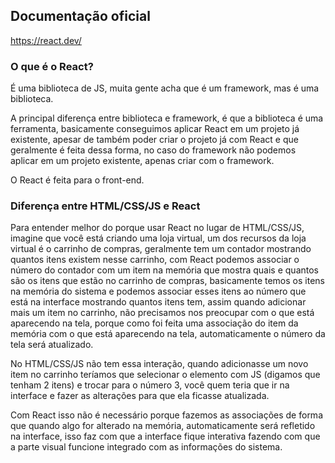 ## Documentação oficial

https://react.dev/

### O que é o React?

É uma biblioteca de JS, muita gente acha que é um framework, mas é uma biblioteca.

A principal diferença entre biblioteca e framework, é que a biblioteca é uma ferramenta, basicamente conseguimos aplicar React em um projeto já existente, apesar de também poder criar o projeto já com React e que geralmente é feita dessa forma, no caso do framework não podemos aplicar em um projeto existente, apenas criar com o framework.

O React é feita para o front-end.

### Diferença entre HTML/CSS/JS e React

Para entender melhor do porque usar React no lugar de HTML/CSS/JS, imagine que você está criando uma loja virtual, um dos recursos da loja virtual é o carrinho de compras, geralmente tem um contador mostrando quantos itens existem nesse carrinho, com React podemos associar o número do contador com um item na memória que mostra quais e quantos são os itens que estão no carrinho de compras, basicamente temos os itens na memória do sistema e podemos associar esses itens ao número que está na interface mostrando quantos itens tem, assim quando adicionar mais um item no carrinho, não precisamos nos preocupar com o que está aparecendo na tela, porque como foi feita uma associação do item da memória com o que está aparecendo na tela, automaticamente o número da tela será atualizado.

No HTML/CSS/JS não tem essa interação, quando adicionasse um novo item no carrinho teríamos que selecionar o elemento com JS (digamos que tenham 2 itens) e trocar para o número 3, você quem teria que ir na interface e fazer as alterações para que ela ficasse atualizada.

Com React isso não é necessário porque fazemos as associações de forma que quando algo for alterado na memória, automaticamente será refletido na interface, isso faz com que a interface fique interativa fazendo com que a parte visual funcione integrado com as informações do sistema.
